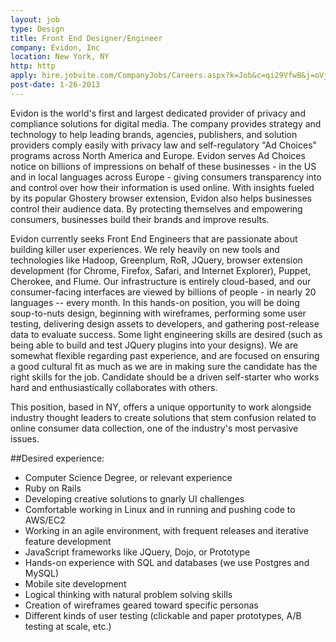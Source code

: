 ```yaml
---
layout: job
type: Design
title: Front End Designer/Engineer
company: Evidon, Inc
location: New York, NY
http: http
apply: hire.jobvite.com/CompanyJobs/Careers.aspx?k=Job&c=qi29Vfw8&j=oVjwVfwp&s=WorkCreative.net
post-date: 1-26-2013 
---
```




Evidon is the world's first and largest dedicated provider of privacy and compliance solutions for digital media. The company provides strategy and technology to help leading brands, agencies, publishers, and solution providers comply easily with privacy law and self-regulatory "Ad Choices" programs across North America and Europe. Evidon serves Ad Choices notice on billions of impressions on behalf of these businesses - in the US and in local languages across Europe - giving consumers transparency into and control over how their information is used online. With insights fueled by its popular Ghostery browser extension, Evidon also helps businesses control their audience data. By protecting themselves and empowering consumers, businesses build their brands and improve results.
 

Evidon currently seeks Front End Engineers that are passionate about building killer user experiences. We rely heavily on new tools and technologies like Hadoop, Greenplum, RoR, JQuery, browser extension development (for Chrome, Firefox, Safari, and Internet Explorer), Puppet, Cherokee, and Flume. Our infrastructure is entirely cloud-based, and our consumer-facing interfaces are viewed by billions of people - in nearly 20 languages -- every month. In this hands-on position, you will be doing soup-to-nuts design, beginning with wireframes, performing some user testing, delivering design assets to developers, and gathering post-release data to evaluate success. Some light engineering skills are desired (such as being able to build and test JQuery plugins into your designs). We are somewhat flexible regarding past experience, and are focused on ensuring a good cultural fit as much as we are in making sure the candidate has the right skills for the job. Candidate should be a driven self-starter who works hard and enthusiastically collaborates with others.
 

This position, based in NY, offers a unique opportunity to work alongside industry thought leaders to create solutions that stem confusion related to online consumer data collection, one of the industry's most pervasive issues.
 
 
##Desired experience:


* Computer Science Degree, or relevant experience
* Ruby on Rails
* Developing creative solutions to gnarly UI challenges
* Comfortable working in Linux and in running and pushing code to AWS/EC2
* Working in an agile environment, with frequent releases and iterative feature development
* JavaScript frameworks like JQuery, Dojo, or Prototype
* Hands-on experience with SQL and databases (we use Postgres and MySQL)
* Mobile site development
* Logical thinking with natural problem solving skills
* Creation of wireframes geared toward specific personas
* Different kinds of user testing (clickable and paper prototypes, A/B testing at scale, etc.)